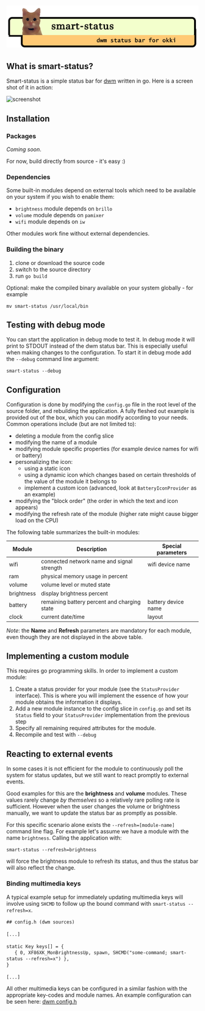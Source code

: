 # ![logo](smart-status-logo.png "smart-status for dwm")

## What is smart-status?
Smart-status is a simple status bar for [dwm](http://dwm.suckless.org/) written in go.
Here is a screen shot of it in action:

![screenshot](screenshot.png "screen shot of dwm desktop with smart-status") 

## Installation

### Packages

*Coming soon*. 

For now, build directly from source - it's easy :)

### Dependencies

Some built-in modules depend on external tools which need to be available on your system if you wish to enable them:

*  `brightness` module depends on `brillo`
*  `volume` module depends on `pamixer`
*  `wifi` module depends on `iw`

Other modules work fine without external dependencies.

### Building the binary

1.  clone or download the source code
1.  switch to the source directory
1.  run `go build`

Optional: make the compiled binary available on your system globally - for example 

```
mv smart-status /usr/local/bin
```

## Testing with debug mode
You can start the application in debug mode to test it. In debug mode it will print to STDOUT instead of the dwm status bar. This is especially useful when making changes to the configuration.
To start it in debug mode add the `--debug` command line argument:

```
smart-status --debug
```    

## Configuration

Configuration is done by modifying the `config.go` file in the root level of the source folder, and rebuilding the application.
A fully fleshed out example is provided out of the box, which you can modify according to your needs. Common operations include (but are not limited to):

*  deleting a module from the config slice
*  modifying the name of a module
*  modifying module specific properties (for example device names for wifi or battery)  
*  personalizing the icon:
    *  using a static icon
    *  using a dynamic icon which changes based on certain thresholds of the value of the module it belongs to
    *  implement a custom icon (advanced, look at `BatteryIconProvider` as an example)
*  modifying the "block order" (the order in which the text and icon appears)
*  modifying the refresh rate of the module (higher rate might cause bigger load on the CPU)
  
  
The following table summarizes the built-in modules:

| Module           | Description                                               | Special parameters  |
| ---------------- | --------------------------------------------------------- | ------------------- |
| wifi             | connected network name and signal strength                | wifi device name    |
| ram              | physical memory usage in percent                          |                     |
| volume           | volume level or muted state                               |                     |
| brightness       | display brightness percent                                |                     |
| battery          | remaining battery percent and charging state              | battery device name |
| clock            | current date/time                                         | layout              | 
     
_Note_: the **Name** and **Refresh** parameters are mandatory for each module, even though they are not displayed in the above table.
 
## Implementing a custom module

This requires go programming skills. In order to implement a custom module:

1.  Create a status provider for your module (see the `StatusProvider` interface). This is where you will implement the essence of how your module obtains the information it displays.
1.  Add a new module instance to the config slice in `config.go` and set its `Status` field to your `StatusProvider` implementation from the previous step
1.  Specify all remaining required attributes for the module.
1.  Recompile and test with `--debug`
 
## Reacting to external events

In some cases it is not efficient for the module to continuously poll the system for status updates, but we still want to react promptly to external events.

Good examples for this are the **brightness** and **volume** modules. These values rarely change *by themselves* so a relatively rare polling rate is sufficient. However when the user changes the volume or brightness manually, we want to update the status bar as promptly as possible.

For this specific scenario alone exists the `--refresh=[module-name]` command line flag. For example let's assume we have a module with the name `brightness`. Calling the application with:

```
smart-status --refresh=brightness
```

will force the brightness module to refresh its status, and thus the status bar will also reflect the change.

### Binding multimedia keys

A typical example setup for immediately updating multimedia keys will involve using `SHCMD` to follow up the bound command with `smart-status --refresh=x`.


```
## config.h (dwm sources)

[...]

static Key keys[] = {
   { 0, XF86XK_MonBrightnessUp, spawn, SHCMD("some-command; smart-status --refresh=x") },
}

[...]
```

All other multimedia keys can be configured in a similar fashion with the appropriate key-codes and module names.
An example configuration can be seen here: [dwm config.h](https://bitbucket.org/dargzero/dotfiles/src/master/dwm/config.h)